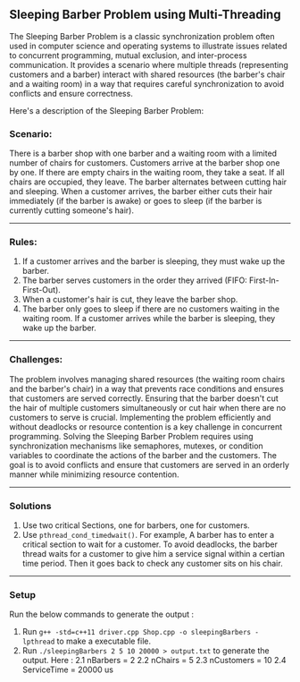 ## Sleeping Barber Problem using Multi-Threading

The Sleeping Barber Problem is a classic synchronization problem often used in computer science and operating systems to illustrate issues related to concurrent programming, mutual exclusion, and inter-process communication. It provides a scenario where multiple threads (representing customers and a barber) interact with shared resources (the barber's chair and a waiting room) in a way that requires careful synchronization to avoid conflicts and ensure correctness.

Here's a description of the Sleeping Barber Problem:

### Scenario:

There is a barber shop with one barber and a waiting room with a limited number of chairs for customers. Customers arrive at the barber shop one by one. If there are empty chairs in the waiting room, they take a seat. If all chairs are occupied, they leave. The barber alternates between cutting hair and sleeping. When a customer arrives, the barber either cuts their hair immediately (if the barber is awake) or goes to sleep (if the barber is currently cutting someone's hair).

-------------

### Rules:

1. If a customer arrives and the barber is sleeping, they must wake up the barber.
2. The barber serves customers in the order they arrived (FIFO: First-In-First-Out).
3. When a customer's hair is cut, they leave the barber shop.
4. The barber only goes to sleep if there are no customers waiting in the waiting room. If a customer arrives while the barber is sleeping, they wake up the barber.

-------------

### Challenges:

The problem involves managing shared resources (the waiting room chairs and the barber's chair) in a way that prevents race conditions and ensures that customers are served correctly.
Ensuring that the barber doesn't cut the hair of multiple customers simultaneously or cut hair when there are no customers to serve is crucial.
Implementing the problem efficiently and without deadlocks or resource contention is a key challenge in concurrent programming.
Solving the Sleeping Barber Problem requires using synchronization mechanisms like semaphores, mutexes, or condition variables to coordinate the actions of the barber and the customers. The goal is to avoid conflicts and ensure that customers are served in an orderly manner while minimizing resource contention.

-------------

### Solutions

1. Use two critical Sections, one for barbers, one for customers.
2. Use ```pthread_cond_timedwait()```. For example, A barber has to enter a critical section to wait for a customer. To avoid deadlocks, the barber thread waits for a customer to give him a service signal within a certian time period. Then it goes back to check any customer sits on his chair.

--------------

### Setup

Run the below commands to generate the output :
1. Run `g++ -std=c++11 driver.cpp Shop.cpp -o sleepingBarbers -lpthread` to make a executable file.
2. Run `./sleepingBarbers 2 5 10 20000 > output.txt` to generate the output. Here :
       2.1 nBarbers = 2
       2.2 nChairs = 5
       2.3 nCustomers = 10
       2.4 ServiceTime = 20000 us
